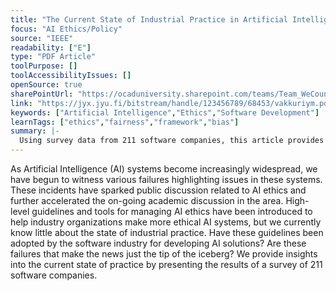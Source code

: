 ```yaml
---
title: "The Current State of Industrial Practice in Artificial Intelligence Ethics"
focus: "AI Ethics/Policy"
source: "IEEE"
readability: ["E"]
type: "PDF Article"
toolPurpose: []
toolAccessibilityIssues: []
openSource: true
sharePointUrl: "https://ocaduniversity.sharepoint.com/teams/Team_WeCount/Shared%20Documents/Resources%20and%20Tools/Literature%20(curated)/The%20current%20State%20of%20Industrial%20Practise%20in%20AI%20Ethics.pdf"
link: "https://jyx.jyu.fi/bitstream/handle/123456789/68453/vakkuriym.pdf?sequence=2&isAllowed=y"
keywords: ["Artificial Intelligence","Ethics","Software Development"]
learnTags: ["ethics","fairness","framework","bias"]
summary: |-
  Using survey data from 211 software companies, this article provides needed insight into the current state of AI ethics in the data industry. For practitioners, the data can also serve as a way to benchmark where an organization stands.
---
```

As Artificial Intelligence (AI) systems become increasingly widespread, we have begun to witness various failures highlighting issues in these systems. These incidents have sparked public discussion related to AI ethics and further accelerated the on-going academic discussion in the area. High-level guidelines and tools for managing AI ethics have been introduced to help industry organizations make more ethical AI systems, but we currently know little about the state of industrial practice. Have these guidelines been adopted by the software industry for developing AI solutions? Are these failures that make the news just the tip of the iceberg? We provide insights into the current state of practice by presenting the results of a survey of 211 software companies.
